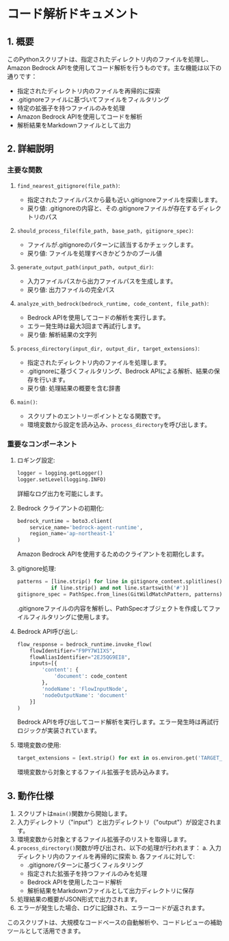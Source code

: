 # コード解析ドキュメント

## 1. 概要
このPythonスクリプトは、指定されたディレクトリ内のファイルを処理し、Amazon Bedrock APIを使用してコード解析を行うものです。主な機能は以下の通りです：

- 指定されたディレクトリ内のファイルを再帰的に探索
- .gitignoreファイルに基づいてファイルをフィルタリング
- 特定の拡張子を持つファイルのみを処理
- Amazon Bedrock APIを使用してコードを解析
- 解析結果をMarkdownファイルとして出力

## 2. 詳細説明

### 主要な関数

1. `find_nearest_gitignore(file_path)`:
   - 指定されたファイルパスから最も近い.gitignoreファイルを探索します。
   - 戻り値: .gitignoreの内容と、その.gitignoreファイルが存在するディレクトリのパス

2. `should_process_file(file_path, base_path, gitignore_spec)`:
   - ファイルが.gitignoreのパターンに該当するかチェックします。
   - 戻り値: ファイルを処理すべきかどうかのブール値

3. `generate_output_path(input_path, output_dir)`:
   - 入力ファイルパスから出力ファイルパスを生成します。
   - 戻り値: 出力ファイルの完全パス

4. `analyze_with_bedrock(bedrock_runtime, code_content, file_path)`:
   - Bedrock APIを使用してコードの解析を実行します。
   - エラー発生時は最大3回まで再試行します。
   - 戻り値: 解析結果の文字列

5. `process_directory(input_dir, output_dir, target_extensions)`:
   - 指定されたディレクトリ内のファイルを処理します。
   - .gitignoreに基づくフィルタリング、Bedrock APIによる解析、結果の保存を行います。
   - 戻り値: 処理結果の概要を含む辞書

6. `main()`:
   - スクリプトのエントリーポイントとなる関数です。
   - 環境変数から設定を読み込み、`process_directory`を呼び出します。

### 重要なコンポーネント

1. ロギング設定:
   ```python
   logger = logging.getLogger()
   logger.setLevel(logging.INFO)
   ```
   詳細なログ出力を可能にします。

2. Bedrock クライアントの初期化:
   ```python
   bedrock_runtime = boto3.client(
       service_name='bedrock-agent-runtime',
       region_name='ap-northeast-1'
   )
   ```
   Amazon Bedrock APIを使用するためのクライアントを初期化します。

3. gitignore処理:
   ```python
   patterns = [line.strip() for line in gitignore_content.splitlines()
              if line.strip() and not line.startswith('#')]
   gitignore_spec = PathSpec.from_lines(GitWildMatchPattern, patterns)
   ```
   .gitignoreファイルの内容を解析し、PathSpecオブジェクトを作成してファイルフィルタリングに使用します。

4. Bedrock API呼び出し:
   ```python
   flow_response = bedrock_runtime.invoke_flow(
       flowIdentifier="F9PY7W1IXS",
       flowAliasIdentifier="2EJ5QG9EI8",
       inputs=[{
           'content': {
               'document': code_content
           },
           'nodeName': 'FlowInputNode',
           'nodeOutputName': 'document'
       }]
   )
   ```
   Bedrock APIを呼び出してコード解析を実行します。エラー発生時は再試行ロジックが実装されています。

5. 環境変数の使用:
   ```python
   target_extensions = [ext.strip() for ext in os.environ.get('TARGET_EXTENSIONS', '.py,.js,.java,.cpp').split(',')]
   ```
   環境変数から対象とするファイル拡張子を読み込みます。

## 3. 動作仕様

1. スクリプトは`main()`関数から開始します。
2. 入力ディレクトリ（"input"）と出力ディレクトリ（"output"）が設定されます。
3. 環境変数から対象とするファイル拡張子のリストを取得します。
4. `process_directory()`関数が呼び出され、以下の処理が行われます：
   a. 入力ディレクトリ内のファイルを再帰的に探索
   b. 各ファイルに対して:
      - .gitignoreパターンに基づくフィルタリング
      - 指定された拡張子を持つファイルのみを処理
      - Bedrock APIを使用したコード解析
      - 解析結果をMarkdownファイルとして出力ディレクトリに保存
5. 処理結果の概要がJSON形式で出力されます。
6. エラーが発生した場合、ログに記録され、エラーコードが返されます。

このスクリプトは、大規模なコードベースの自動解析や、コードレビューの補助ツールとして活用できます。